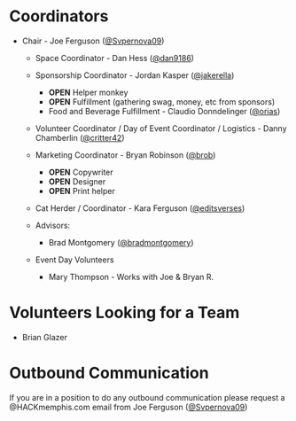 Coordinators
====

* Chair - Joe Ferguson ([@Svpernova09](https://github.com/svpernova09))
  * Space Coordinator - Dan Hess ([@dan9186](https://github.com/dan9186))
  * Sponsorship Coordinator - Jordan Kasper ([@jakerella](https://github.com/jakerella))
      * __OPEN__ Helper monkey
      * __OPEN__ Fulfillment (gathering swag, money, etc from sponsors)
	* Food and Beverage Fulfillment - Claudio Donndelinger ([@orias](https://github.com/orias))
  * Volunteer Coordinator / Day of Event Coordinator / Logistics - Danny Chamberlin ([@critter42](https://github.com/critter42))
	
  * Marketing Coordinator - Bryan Robinson ([@brob](http://github.com/brob))
      * __OPEN__ Copywriter
      * __OPEN__ Designer
      * __OPEN__ Print helper
  * Cat Herder / Coordinator - Kara Ferguson ([@editsverses](https://github.com/editsverses))
  * Advisors:
      * Brad Montgomery ([@bradmontgomery](https://github.com/bradmontgomery))
  * Event Day Volunteers
    * Mary Thompson - Works with Joe & Bryan R.


Volunteers Looking for a Team
====

* Brian Glazer

Outbound Communication
====
If you are in a position to do any outbound communication please request a @HACKmemphis.com email from Joe Ferguson ([@Svpernova09](https://github.com/svpernova09))
